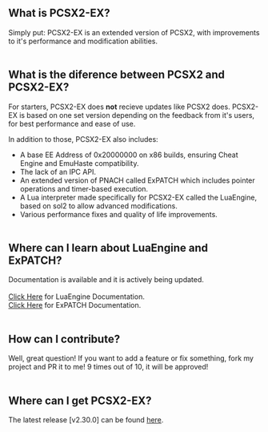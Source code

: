 ## What is PCSX2-EX?

Simply put: PCSX2-EX is an extended version of PCSX2, with improvements to it's performance and modification abilities.
<br/><br/>

## What is the diference between PCSX2 and PCSX2-EX?

For starters, PCSX2-EX does **not** recieve updates like PCSX2 does. PCSX2-EX is based on one set version depending on the feedback from it's users, for best performance and ease of use.

In addition to those, PCSX2-EX also includes:
- A base EE Address of 0x20000000 on x86 builds, ensuring Cheat Engine and EmuHaste compatibility.
- The lack of an IPC API.
- An extended version of PNACH called ExPATCH which includes pointer operations and timer-based execution.
- A Lua interpreter made specifically for PCSX2-EX called the LuaEngine, based on sol2 to allow advanced modifications.
- Various performance fixes and quality of life improvements.
<br/><br/>

## Where can I learn about LuaEngine and ExPATCH?

Documentation is available and it is actively being updated.
<br/><br/>
[Click Here](https://topaz-reality.github.io/PCSX2-EX/lua) for LuaEngine Documentation. <br/>
[Click Here](https://topaz-reality.github.io/PCSX2-EX/expatch) for ExPATCH Documentation.
<br/><br/>

## How can I contribute?

Well, great question! If you want to add a feature or fix something, fork my project and PR it to me! 9 times out of 10, it will be approved!
<br/><br/>

## Where can I get PCSX2-EX?

The latest release [v2.30.0] can be found [here](https://github.com/Topaz-Reality/PCSX2-EX/releases/tag/v2.30.0).
